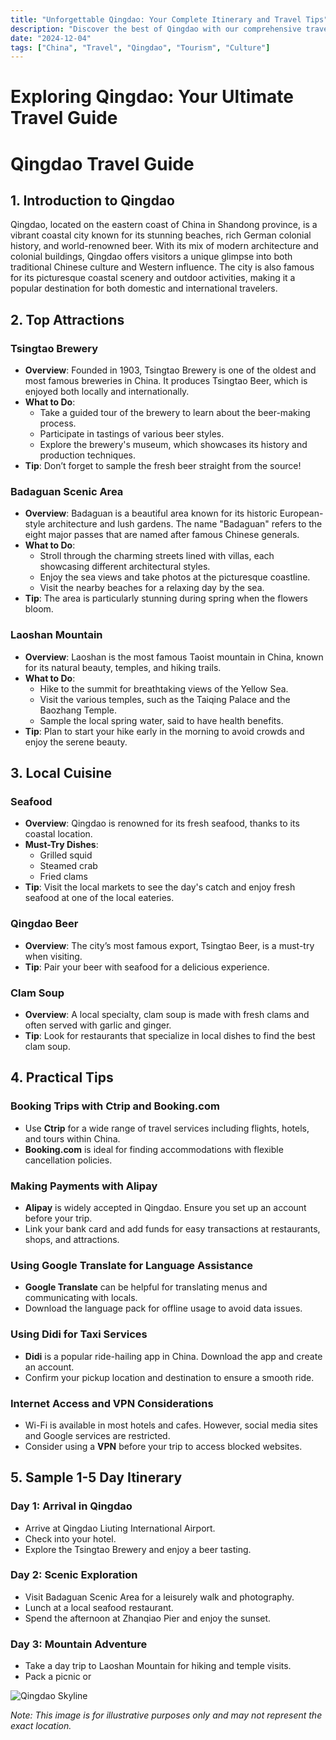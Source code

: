 ```yaml
---
title: "Unforgettable Qingdao: Your Complete Itinerary and Travel Tips"
description: "Discover the best of Qingdao with our comprehensive travel guide. Explore top attractions, savor local cuisine, and get insider tips for an unforgettable Chinese adventure."
date: "2024-12-04"
tags: ["China", "Travel", "Qingdao", "Tourism", "Culture"]
---
```


# Exploring Qingdao: Your Ultimate Travel Guide

# Qingdao Travel Guide

## 1. Introduction to Qingdao
Qingdao, located on the eastern coast of China in Shandong province, is a vibrant coastal city known for its stunning beaches, rich German colonial history, and world-renowned beer. With its mix of modern architecture and colonial buildings, Qingdao offers visitors a unique glimpse into both traditional Chinese culture and Western influence. The city is also famous for its picturesque coastal scenery and outdoor activities, making it a popular destination for both domestic and international travelers.

## 2. Top Attractions

### Tsingtao Brewery
- **Overview**: Founded in 1903, Tsingtao Brewery is one of the oldest and most famous breweries in China. It produces Tsingtao Beer, which is enjoyed both locally and internationally.
- **What to Do**:
  - Take a guided tour of the brewery to learn about the beer-making process.
  - Participate in tastings of various beer styles.
  - Explore the brewery's museum, which showcases its history and production techniques.
- **Tip**: Don’t forget to sample the fresh beer straight from the source!

### Badaguan Scenic Area
- **Overview**: Badaguan is a beautiful area known for its historic European-style architecture and lush gardens. The name "Badaguan" refers to the eight major passes that are named after famous Chinese generals.
- **What to Do**:
  - Stroll through the charming streets lined with villas, each showcasing different architectural styles.
  - Enjoy the sea views and take photos at the picturesque coastline.
  - Visit the nearby beaches for a relaxing day by the sea.
- **Tip**: The area is particularly stunning during spring when the flowers bloom.

### Laoshan Mountain
- **Overview**: Laoshan is the most famous Taoist mountain in China, known for its natural beauty, temples, and hiking trails.
- **What to Do**:
  - Hike to the summit for breathtaking views of the Yellow Sea.
  - Visit the various temples, such as the Taiqing Palace and the Baozhang Temple.
  - Sample the local spring water, said to have health benefits.
- **Tip**: Plan to start your hike early in the morning to avoid crowds and enjoy the serene beauty.

## 3. Local Cuisine

### Seafood
- **Overview**: Qingdao is renowned for its fresh seafood, thanks to its coastal location. 
- **Must-Try Dishes**:
  - Grilled squid
  - Steamed crab
  - Fried clams
- **Tip**: Visit the local markets to see the day's catch and enjoy fresh seafood at one of the local eateries.

### Qingdao Beer
- **Overview**: The city’s most famous export, Tsingtao Beer, is a must-try when visiting.
- **Tip**: Pair your beer with seafood for a delicious experience.

### Clam Soup
- **Overview**: A local specialty, clam soup is made with fresh clams and often served with garlic and ginger.
- **Tip**: Look for restaurants that specialize in local dishes to find the best clam soup.

## 4. Practical Tips

### Booking Trips with Ctrip and Booking.com
- Use **Ctrip** for a wide range of travel services including flights, hotels, and tours within China.
- **Booking.com** is ideal for finding accommodations with flexible cancellation policies.

### Making Payments with Alipay
- **Alipay** is widely accepted in Qingdao. Ensure you set up an account before your trip.
- Link your bank card and add funds for easy transactions at restaurants, shops, and attractions.

### Using Google Translate for Language Assistance
- **Google Translate** can be helpful for translating menus and communicating with locals.
- Download the language pack for offline usage to avoid data issues.

### Using Didi for Taxi Services
- **Didi** is a popular ride-hailing app in China. Download the app and create an account.
- Confirm your pickup location and destination to ensure a smooth ride.

### Internet Access and VPN Considerations
- Wi-Fi is available in most hotels and cafes. However, social media sites and Google services are restricted.
- Consider using a **VPN** before your trip to access blocked websites.

## 5. Sample 1-5 Day Itinerary

### Day 1: Arrival in Qingdao
- Arrive at Qingdao Liuting International Airport.
- Check into your hotel.
- Explore the Tsingtao Brewery and enjoy a beer tasting.

### Day 2: Scenic Exploration
- Visit Badaguan Scenic Area for a leisurely walk and photography.
- Lunch at a local seafood restaurant.
- Spend the afternoon at Zhanqiao Pier and enjoy the sunset.

### Day 3: Mountain Adventure
- Take a day trip to Laoshan Mountain for hiking and temple visits.
- Pack a picnic or

<img src="https://source.unsplash.com/1600x900/?Qingdao,cityscape" alt="Qingdao Skyline" loading="lazy">

*Note: This image is for illustrative purposes only and may not represent the exact location.*

